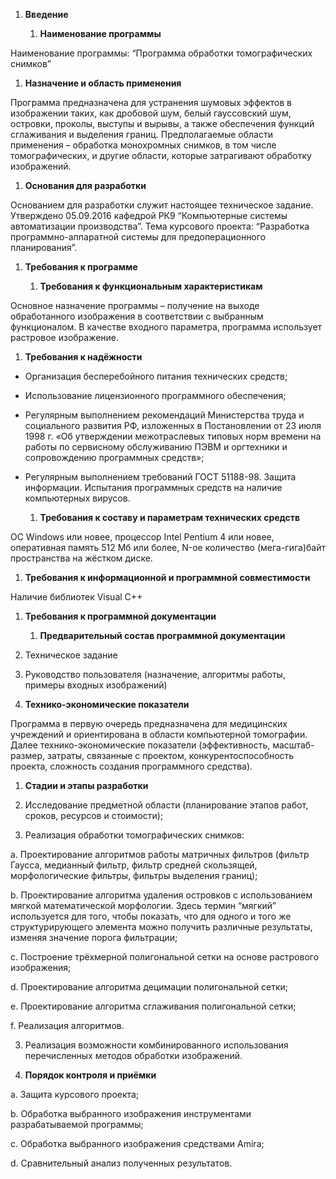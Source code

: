 1.  **Введение**

    1.  **Наименование программы**

Наименование программы: “Программа обработки томографических снимков”

1.  **Назначение и область применения**

Программа предназначена для устранения шумовых эффектов в изображении таких, как дробовой шум, белый гауссовский шум, островки, проколы, выступы и вырывы, а также обеспечения функций сглаживания и выделения границ. Предполагаемые области применения – обработка монохромных снимков, в том числе томографических, и другие области, которые затрагивают обработку изображений.

1.  **Основания для разработки**

Основанием для разработки служит настоящее техническое задание. Утверждено 05.09.2016 кафедрой РК9 “Компьютерные системы автоматизации производства”. Тема курсового проекта: “Разработка программно-аппаратной системы для предоперационного планирования”.

1.  **Требования к программе**

    1.  **Требования к функциональным характеристикам**

Основное назначение программы – получение на выходе обработанного изображения в соответствии с выбранным функционалом. В качестве входного параметра, программа использует растровое изображение.

1.  **Требования к надёжности**

-   Организация бесперебойного питания технических средств;

-   Использование лицензионного программного обеспечения;

-   Регулярным выполнением рекомендаций Министерства труда и социального развития РФ, изложенных в Постановлении от 23 июля 1998 г. «Об утверждении межотраслевых типовых норм времени на работы по сервисному обслуживанию ПЭВМ и оргтехники и сопровождению программных средств»;

-   Регулярным выполнением требований ГОСТ 51188-98. Защита информации. Испытания программных средств на наличие компьютерных вирусов.

    1.  **Требования к составу и параметрам технических средств**

ОС Windows или новее, процессор Intel Pentium 4 или новее, оперативная память 512 Мб или более, N-ое количество (мега-гига)байт пространства на жёстком диске.

1.  **Требования к информационной и программной совместимости**

Наличие библиотек Visual C++

1.  **Требования к программной документации**

    1.  **Предварительный состав программной документации**

1. Техническое задание

2. Руководство пользователя (назначение, алгоритмы работы, примеры входных изображений)

1.  **Технико-экономические показатели**

Программа в первую очередь предназначена для медицинских учреждений и ориентирована в области компьютерной томографии. Далее технико-экономические показатели (эффективность, масштаб-размер, затраты, связанные с проектом, конкурентоспособность проекта, сложность создания программного средства).

1.  **Стадии и этапы разработки**

1. Исследование предметной области (планирование этапов работ, сроков, ресурсов и стоимости);

2. Реализация обработки томографических снимков:

a. Проектирование алгоритмов работы матричных фильтров (фильтр Гаусса, медианный фильтр, фильтр средней скользящей, морфологические фильтры, фильтры выделения границ);

b. Проектирование алгоритма удаления островков с использованием мягкой математической морфологии. Здесь термин “мягкий” используется для того, чтобы показать, что для одного и того же структурирующего элемента можно получить различные результаты, изменяя значение порога фильтрации;

c. Построение трёхмерной полигональной сетки на основе растрового изображения;

d. Проектирование алгоритма децимации полигональной сетки;

e. Проектирование алгоритма сглаживания полигональной сетки;

f. Реализация алгоритмов.

3. Реализация возможности комбинированного использования перечисленных методов обработки изображений.

1.  **Порядок контроля и приёмки**

a. Защита курсового проекта;

b. Обработка выбранного изображения инструментами разрабатываемой программы;

c. Обработка выбранного изображения средствами Amira;

d. Сравнительный анализ полученных результатов.
